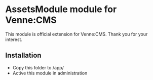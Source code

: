 AssetsModule module for Venne:CMS
=================================

This module is official extension for Venne:CMS. Thank you for your interest.

Installation
------------

- Copy this folder to /app/
- Active this module in administration
